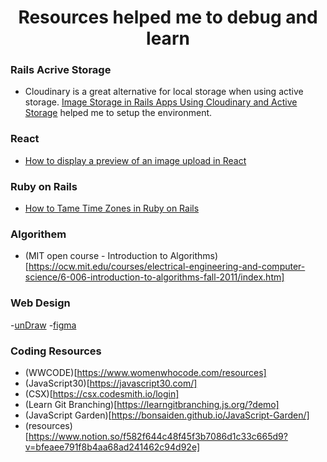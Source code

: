 <h1 align="center">Resources helped me to debug and learn</h1>

### Rails Acrive Storage

- Cloudinary is a great alternative for local storage when using active storage. [Image Storage in Rails Apps Using Cloudinary and Active Storage](https://hackernoon.com/image-storage-in-rails-apps-using-cloudinary-and-active-storage-9w2u3yli) helped me to setup the environment.

### React

- [How to display a preview of an image upload in React](https://medium.com/@650egor/react-30-day-challenge-day-2-image-upload-preview-2d534f8eaaa)

### Ruby on Rails

- [How to Tame Time Zones in Ruby on Rails](https://quipper.github.io/2016/02/12/how-to-tame-time-zones-in-ruby-on-rails.html)

### Algorithem

- (MIT open course - Introduction to Algorithms)[https://ocw.mit.edu/courses/electrical-engineering-and-computer-science/6-006-introduction-to-algorithms-fall-2011/index.htm]

### Web Design

-[unDraw](https://undraw.co)
-[figma](https://www.figma.com/)

### Coding Resources

- (WWCODE)[https://www.womenwhocode.com/resources]
- (JavaScript30)[https://javascript30.com/]
- (CSX)[https://csx.codesmith.io/login]
- (Learn Git Branching)[https://learngitbranching.js.org/?demo]
- (JavaScript Garden)[https://bonsaiden.github.io/JavaScript-Garden/]
- (resources)[https://www.notion.so/f582f644c48f45f3b7086d1c33c665d9?v=bfeaee791f8b4aa68ad241462c94d92e]